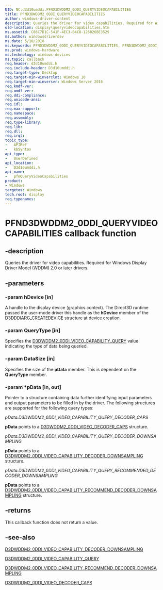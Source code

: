 ```yaml
---
UID: NC:d3d10umddi.PFND3DWDDM2_0DDI_QUERYVIDEOCAPABILITIES
title: PFND3DWDDM2_0DDI_QUERYVIDEOCAPABILITIES
author: windows-driver-content
description: Queries the driver for video capabilities. Required for Windows Display Driver Model (WDDM) 2.0 or later drivers.
old-location: display\queryvideocapabilities.htm
ms.assetid: C86C7D1C-541F-4EC3-B4C8-126826BE3529
ms.author: windowsdriverdev
ms.date: 5/10/2018
ms.keywords: PFND3DWDDM2_0DDI_QUERYVIDEOCAPABILITIES, PFND3DWDDM2_0DDI_QUERYVIDEOCAPABILITIES callback, d3d10umddi/pfnQueryVideoCapabilities, display.queryvideocapabilities, pfnQueryVideoCapabilities, pfnQueryVideoCapabilities callback function [Display Devices]
ms.prod: windows-hardware
ms.technology: windows-devices
ms.topic: callback
req.header: d3d10umddi.h
req.include-header: D3d10umddi.h
req.target-type: Desktop
req.target-min-winverclnt: Windows 10
req.target-min-winversvr: Windows Server 2016
req.kmdf-ver: 
req.umdf-ver: 
req.ddi-compliance: 
req.unicode-ansi: 
req.idl: 
req.max-support: 
req.namespace: 
req.assembly: 
req.type-library: 
req.lib: 
req.dll: 
req.irql: 
topic_type:
-	APIRef
-	kbSyntax
api_type:
-	UserDefined
api_location:
-	D3d10umddi.h
api_name:
-	pfnQueryVideoCapabilities
product:
- Windows
targetos: Windows
tech.root: display
req.typenames: 
---
```


# PFND3DWDDM2_0DDI_QUERYVIDEOCAPABILITIES callback function


## -description


Queries the driver for video capabilities. Required for Windows Display Driver Model (WDDM) 2.0 or later drivers.


## -parameters




### -param hDevice [in]

A handle to the display device (graphics context). The Direct3D runtime passed the user-mode driver this handle as the <b>hDevice</b> member of the <a href="https://msdn.microsoft.com/library/windows/hardware/ff542931">D3DDDIARG_CREATEDEVICE</a> structure at device creation.


### -param QueryType [in]

Specifies the <a href="https://msdn.microsoft.com/library/windows/hardware/dn894616">D3DWDDM2_0DDI_VIDEO_CAPABILITY_QUERY</a> value indicating the type of data being queried.


### -param DataSize [in]

Specifies the size of the <b>pData</b> member. This is dependent on the <b>QueryType</b> member.


### -param *pData [in, out]


Pointer to a structure containing data further identifying input parameters and output parameters to be filled in by the driver. The following structures are supported for the following query types:

*pData.D3DWDDM2_0DDI_VIDEO_CAPABILITY_QUERY_DECODER_CAPS*

<b>pData</b> points to a <a href="https://msdn.microsoft.com/library/windows/hardware/dn894620">D3DWDDM2_0DDI_VIDEO_DECODER_CAPS</a> structure.


*pData.D3DWDDM2_0DDI_VIDEO_CAPABILITY_QUERY_DECODER_DOWNSAMPLING*

<b>pData</b> points to a <a href="https://msdn.microsoft.com/library/windows/hardware/dn894615">D3DWDDM2_0DDI_VIDEO_CAPABILITY_DECODER_DOWNSAMPLING</a> structure.


*pData.D3DWDDM2_0DDI_VIDEO_CAPABILITY_QUERY_RECOMMENDED_DECODER_DOWNSAMPLING*

<b>pData</b> points to a <a href="https://msdn.microsoft.com/library/windows/hardware/dn894617">D3DWDDM2_0DDI_VIDEO_CAPABILITY_RECOMMEND_DECODER_DOWNSAMPLING</a> structure.


## -returns



This callback function does not return a value.




## -see-also




<a href="https://msdn.microsoft.com/library/windows/hardware/dn894615">D3DWDDM2_0DDI_VIDEO_CAPABILITY_DECODER_DOWNSAMPLING</a>



<a href="https://msdn.microsoft.com/library/windows/hardware/dn894616">D3DWDDM2_0DDI_VIDEO_CAPABILITY_QUERY</a>



<a href="https://msdn.microsoft.com/library/windows/hardware/dn894617">D3DWDDM2_0DDI_VIDEO_CAPABILITY_RECOMMEND_DECODER_DOWNSAMPLING</a>



<a href="https://msdn.microsoft.com/library/windows/hardware/dn894620">D3DWDDM2_0DDI_VIDEO_DECODER_CAPS</a>
 

 

